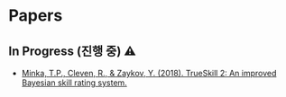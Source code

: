 # Papers

## In Progress (진행 중) ⚠️

- [Minka, T.P., Cleven, R., & Zaykov, Y. (2018). TrueSkill 2: An improved Bayesian skill rating system.](https://www.microsoft.com/en-us/research/uploads/prod/2018/03/trueskill2.pdf)
